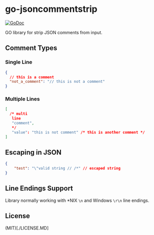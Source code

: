# go-jsoncommentstrip
[![GoDoc](https://godoc.org/github.com/RaveNoX/go-jsoncommentstrip?status.svg)](https://godoc.org/github.com/RaveNoX/go-jsoncommentstrip)

GO library for strip JSON comments from input.

## Comment Types

### Single Line

```json
{  
  // this is a comment
  "not_a_comment": "// this is not a comment"  
}
```


### Multiple Lines

```json
[
  /* multi
   line
   "comment",
   */
   "value": "this is not comment" /* this is another comment */
]
```

## Escaping in JSON
```json
{
    "test": "\"valid string // /*" // escaped string
}
```

## Line Endings Support
Library normally working with *NIX `\n` and Windows `\r\n` line endings.

## License
(MIT)[./LICENSE.MD]